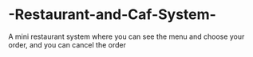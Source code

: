 # -Restaurant-and-Caf-System-
A mini restaurant system where you can see the menu and choose your order, and you can cancel the order 
